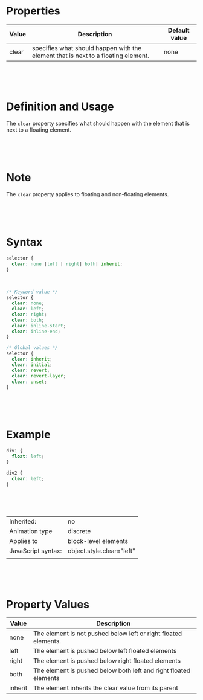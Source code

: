 # Properties

| Value | Description                                                                       | Default value |
| ----- | --------------------------------------------------------------------------------- | ------------- |
| clear | specifies what should happen with the element that is next to a floating element. | none          |

&nbsp;

&nbsp;

# Definition and Usage

The `clear` property specifies what should happen with the element that is next to a floating element.

&nbsp;

&nbsp;

# Note

The `clear` property applies to floating and non-floating elements.

&nbsp;

&nbsp;

# Syntax

```css
selector {
  clear: none |left | right| both| inherit;
}
```

&nbsp;

```css
/* Keyword value */
selector {
  clear: none;
  clear: left;
  clear: right;
  clear: both;
  clear: inline-start;
  clear: inline-end;
}

/* Global values */
selector {
  clear: inherit;
  clear: initial;
  clear: revert;
  clear: revert-layer;
  clear: unset;
}
```

&nbsp;

&nbsp;

# Example

```css
div1 {
  float: left;
}

div2 {
  clear: left;
}
```

&nbsp;

&nbsp;

|                    |                           |
| ------------------ | ------------------------- |
| Inherited:         | no                        |
| Animation type     | discrete                  |
| Applies to         | block-level elements      |
| JavaScript syntax: | object.style.clear="left" |
|                    |                           |

&nbsp;

&nbsp;

# Property Values

| Value   | Description                                                      |
| ------- | ---------------------------------------------------------------- |
| none    | The element is not pushed below left or right floated elements.  |
| left    | The element is pushed below left floated elements                |
| right   | The element is pushed below right floated elements               |
| both    | The element is pushed below both left and right floated elements |
| inherit | The element inherits the clear value from its parent             |

&nbsp;

&nbsp;
